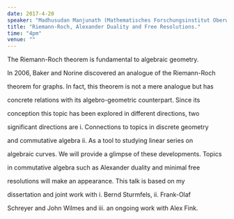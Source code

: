```yaml
---
date: 2017-4-20
speaker: "Madhusudan Manjunath (Mathematisches Forschungsinstitut Oberwolfach)"
title: "Riemann-Roch, Alexander Duality and Free Resolutions."
time: "4pm"
venue: ""
---
```

The Riemann-Roch theorem is fundamental to algebraic geometry.

In 2006, Baker and Norine discovered an analogue of the Riemann-Roch

theorem for graphs. In fact, this theorem is not a mere analogue but has

concrete relations with its algebro-geometric counterpart. Since its

conception this topic has been explored in different directions, two

significant directions are i. Connections to topics in discrete geometry

and commutative algebra ii. As a tool to studying linear series on

algebraic curves. We will provide a glimpse of these developments. Topics

in commutative algebra such as Alexander duality and minimal free

resolutions will make an appearance.  This talk is based on my

dissertation and joint work with i. Bernd Sturmfels, ii. Frank-Olaf

Schreyer and John Wilmes and iii. an ongoing work with Alex Fink.
